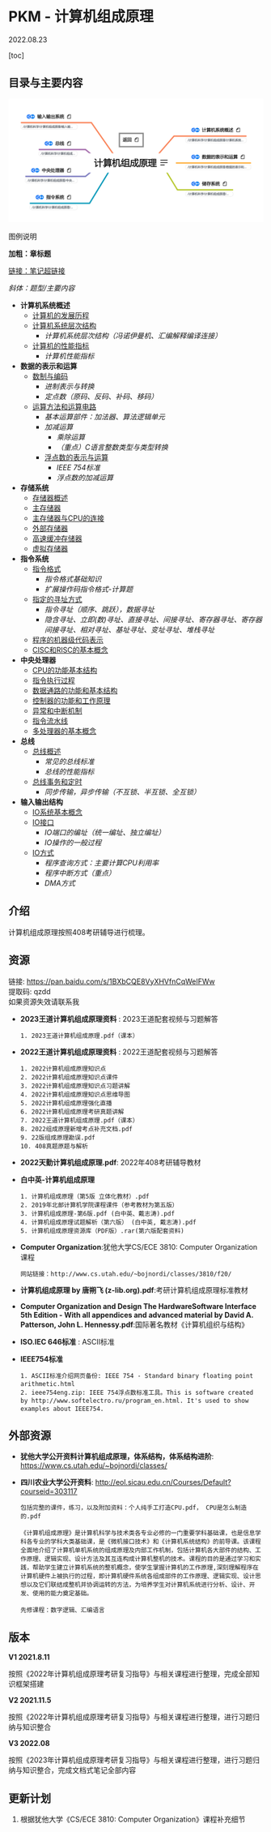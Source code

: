 # PKM - 计算机组成原理  

2022.08.23

[toc]

## 目录与主要内容

![计算机组成原理导图概览](./resources/计算机组成原理.png)

图例说明

**加粗：章标题**

[链接：笔记超链接]()

*斜体：题型/主要内容*

* **计算机系统概述**
  * [计算机的发展历程](./notes/计算机系统概述/计算机的发展历程.md)
  * [计算机系统层次结构](./notes/计算机系统概述/计算机系统层次结构.md)
	  * *计算机系统层次结构（冯诺伊曼机、汇编解释编译连接）*
  * [计算机的性能指标](./notes/计算机系统概述/计算机的性能指标.md)
	  * *计算机性能指标*
* **数据的表示和运算**
  * [数制与编码](./notes/数据的表示和运算/数制与编码.md)
	  * *进制表示与转换*
	  * *定点数（原码、反码、补码、移码）*
  * [运算方法和运算电路](./notes/数据的表示和运算/运算方法和运算电路.md)
	  * *基本运算部件：加法器、算法逻辑单元*
    * *加减运算*
	  * *乘除运算*
	  * *（重点）C语言整数类型与类型转换*
	* [浮点数的表示与运算](./notes/数据的表示和运算/浮点数的表示与运算.md)
	  * *IEEE 754标准*
	  * *浮点数的加减运算*
* **存储系统**
  * [存储器概述](./notes/存储系统/存储器概述.md)
  * [主存储器](./notes/存储系统/主存储器.md)
  * [主存储器与CPU的连接](./notes/存储系统/主存储器与CPU的连接.md)
  * [外部存储器](./notes/存储系统/外部存储器.md)
  * [高速缓冲存储器](./notes/存储系统/高速缓冲存储器.md)
  * [虚拟存储器](./notes/存储系统/虚拟存储器.md)
* **指令系统**
  * [指令格式](./notes/指令系统/指令格式.md)
    * *指令格式基础知识*
    * *扩展操作码指令格式-计算题*
  * [指定的寻址方式](./notes/指令系统/指定的寻址方式.md)
    * *指令寻址（顺序、跳跃），数据寻址*
    * *隐含寻址、立即(数)寻址、直接寻址、间接寻址、寄存器寻址、寄存器间接寻址、相对寻址、基址寻址、变址寻址、堆栈寻址*
  * [程序的机器级代码表示](./notes/指令系统/程序的机器级代码表示.md)
  * [CISC和RISC的基本概念](./notes/指令系统/CISC和RISC的基本概念.md)
* **中央处理器**
  * [CPU的功能基本结构](./notes/中央处理器/CPU的功能基本结构.md)
  * [指令执行过程](./notes/中央处理器/指令执行过程.md)
  * [数据通路的功能和基本结构](./notes/中央处理器/数据通路的功能和基本结构.md)
  * [控制器的功能和工作原理](./notes/中央处理器/控制器的功能和工作原理.md)
  * [异常和中断机制](./notes/中央处理器/异常和中断机制.md)
  * [指令流水线](./notes/中央处理器/指令流水线.md)
  * [多处理器的基本概念](./notes/中央处理器/多处理器的基本概念.md)
* **总线**
  * [总线概述](./notes/总线/总线概述.md)
    * *常见的总线标准*
    * *总线的性能指标*
  * [总线事务和定时](./notes/总线/总线事务和定时.md)
    * *同步传输，异步传输（不互锁、半互锁、全互锁）*
* **输入输出结构**
  * [IO系统基本概念](./notes/输入输出结构/IO系统基本概念.md)
  * [IO接口](./notes/输入输出结构/IO接口.md)
    * *IO端口的编址（统一编址、独立编址）*
    * *IO操作的一般过程*
  * [IO方式](./notes/输入输出结构/IO方式.md)
    * *程序查询方式：主要计算CPU利用率*
    * *程序中断方式（重点）*
    * *DMA方式*

## 介绍

计算机组成原理按照408考研辅导进行梳理。
## 资源
链接: https://pan.baidu.com/s/1BXbCQE8VyXHVfnCqWeIFWw  
提取码: qzdd  
如果资源失效请联系我

* __2023王道计算机组成原理资料__ : 2023王道配套视频与习题解答  

  ```
  1. 2023王道计算机组成原理.pdf（课本）
  ```
  
* __2022王道计算机组成原理资料__ : 2022王道配套视频与习题解答  

  ```
  1. 2022计算机组成原理知识点
  2. 2022计算机组成原理知识点课件
  3. 2022计算机组成原理知识点习题讲解
  4. 2022计算机组成原理知识点思维导图
  5. 2022计算机组成原理强化直播
  6. 2022计算机组成原理考研真题讲解
  7. 2022王道计算机组成原理.pdf（课本）
  8. 2022组成原理新增考点补充文档.pdf
  9. 22版组成原理勘误.pdf
  10. 408真题原题与解析
  ```

* __2022天勤计算机组成原理.pdf__: 2022年408考研辅导教材  

* **白中英-计算机组成原理**

  ```
  1. 计算机组成原理（第5版 立体化教材）.pdf
  2. 2019年北邮计算机学院课程课件（参考教材为第五版）
  3. 计算机组成原理-第6版.pdf (白中英、戴志涛).pdf
  4. 计算机组成原理试题解析（第六版） (白中英, 戴志涛).pdf
  5. 计算机组成原理资源库（PDF版）.rar(第六版配套资料)
  ```

* __Computer Organization__:犹他大学CS/ECE 3810: Computer Organization课程

  ```
  网站链接：http://www.cs.utah.edu/~bojnordi/classes/3810/f20/
  ```

* __计算机组成原理 by 唐朔飞 (z-lib.org).pdf__:考研计算机组成原理标准教材  

* __Computer Organization and Design The HardwareSoftware Interface 5th Edition - With all appendices and advanced material by David A. Patterson, John L. Hennessy.pdf__:国际著名教材《计算机组织与结构》  

* __ISO.IEC 646标准__ : ASCII标准  

* __IEEE754标准__

  ```
  1. ASCII标准介绍网页备份: IEEE 754 - Standard binary floating point arithmetic.html 
  2. ieee754eng.zip: IEEE 754浮点数标准工具。This is software created by http://www.softelectro.ru/program_en.html. It's used to show examples about IEEE754.  
  ```

## 外部资源

* __犹他大学公开资料计算机组成原理，体系结构，体系结构进阶__: https://www.cs.utah.edu/~bojnordi/classes/

* __四川农业大学公开资料__: http://eol.sicau.edu.cn/Courses/Default?courseid=303117

  ```
  包括完整的课件，练习，以及附加资料：个人纯手工打造CPU.pdf，	CPU是怎么制造的.pdf
  
  《计算机组成原理》是计算机科学与技术类各专业必修的一门重要学科基础课，也是信息学科各专业的学科大类基础课，是《微机接口技术》和《计算机系统结构》的前导课。该课程全面地介绍了计算机单机系统的组成原理及内部工作机制，包括计算机各大部件的结构、工作原理、逻辑实现、设计方法及其互连构成计算机整机的技术。课程的目的是通过学习和实践，帮助学生建立计算机系统的整机概念，使学生掌握计算机的工作原理,深刻理解程序在计算机硬件上被执行的过程，即计算机硬件系统各组成部件的工作原理、逻辑实现、设计思想以及它们联结成整机并协调运转的方法，为培养学生对计算机系统进行分析、设计、开发、使用的能力奠定基础。
  
  先修课程：数字逻辑、汇编语言
  ```


## 版本
**V1 2021.8.11**

按照《2022年计算机组成原理考研复习指导》与相关课程进行整理，完成全部知识框架搭建  

**V2 2021.11.5**

按照《2022年计算机组成原理考研复习指导》与相关课程进行整理，进行习题归纳与知识整合  

**V3 2022.08**

按照《2023年计算机组成原理考研复习指导》与相关课程进行整理，进行习题归纳与知识整合，完成文档式笔记全部内容

## 更新计划

1. 根据犹他大学《CS/ECE 3810: Computer Organization》课程补充细节